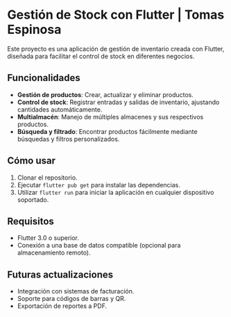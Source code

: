 # Gestión de Stock con Flutter | Tomas Espinosa

Este proyecto es una aplicación de gestión de inventario creada con Flutter, diseñada para facilitar el control de stock en diferentes negocios.

## Funcionalidades
- **Gestión de productos**: Crear, actualizar y eliminar productos.
- **Control de stock**: Registrar entradas y salidas de inventario, ajustando cantidades automáticamente.
- **Multialmacén**: Manejo de múltiples almacenes y sus respectivos productos.
- **Búsqueda y filtrado**: Encontrar productos fácilmente mediante búsquedas y filtros personalizados.

## Cómo usar
1. Clonar el repositorio.
2. Ejecutar `flutter pub get` para instalar las dependencias.
3. Utilizar `flutter run` para iniciar la aplicación en cualquier dispositivo soportado.

## Requisitos
- Flutter 3.0 o superior.
- Conexión a una base de datos compatible (opcional para almacenamiento remoto).

## Futuras actualizaciones
- Integración con sistemas de facturación.
- Soporte para códigos de barras y QR.
- Exportación de reportes a PDF.
